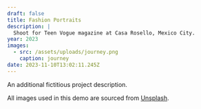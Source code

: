 ```yaml
---
draft: false
title: Fashion Portraits
description: |
  Shoot for Teen Vogue magazine at Casa Rosello, Mexico City.
year: 2023
images:
  - src: /assets/uploads/journey.png
    caption: journey
date: 2023-11-10T13:02:11.245Z
---
```


An additional fictitious project description.

All images used in this demo are sourced from [Unsplash](https://unsplash.com/).
